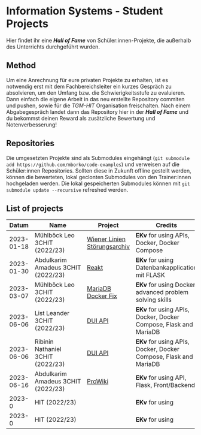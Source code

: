 # Information Systems - Student Projects

Hier findet ihr eine _**Hall of Fame**_ von Schüler:innen-Projekte, die außerhalb des Unterrichts durchgeführt wurden.

## Method

Um eine Anrechnung für eure privaten Projekte zu erhalten, ist es notwendig erst mit dem Fachbereichsleiter ein kurzes Gespräch zu absolvieren, um den Umfang bzw. die Schwierigkeitsstufe zu evaluieren.  
Dann einfach die eigene Arbeit in das neu erstellte Repository commiten und pushen, sowie für die _TGM-HIT_ Organisation freischalten. Nach einem Abgabegespräch landet dann das Repository hier in der _**Hall of Fame**_ und du bekommst deinen Reward als zusätzliche Bewertung und Notenverbesserung!

## Repositories
Die umgesetzten Projekte sind als Submodules eingehängt (`git submodule add https://github.com/mborko/code-examples`) und verweisen auf die Schüler:innen Repositories. Sollten diese in Zukunft offline gestellt werden, können die bewerteten, lokal geclonten Submodules von den Trainer:innen hochgeladen werden.
Die lokal gespeicherten Submodules können mit `git submodule update --recursive` refreshed werden.

## List of projects

| Datum      | Name                               | Project                                                                           | Credits                                                           |
| ---------- | ---------------------------------- | --------------------------------------------------------------------------------- | ----------------------------------------------------------------- |
| 2023-01-18 | Mühlböck Leo 3CHIT (2022/23)       | [Wiener Linien Störungsarchiv](https://github.com/lmuehlboeck/wl-stoerungsarchiv) | **EKv** for using APIs, Docker, Docker Compose                    |
| 2023-01-30 | Abdulkarim Amadeus 3CHIT (2022/23) | [Reakt](https://github.com/aaabdulkarim/Reakt)                                    | **EKv** for using Datenbankapplication mit FLASK                  |
| 2023-03-07 | Mühlböck Leo 3CHIT (2022/23)       | [MariaDB Docker Fix](https://github.com/lmuehlboeck/full-sample-db-fix)           | **EKv** for using Docker, advanced problem solving skills         |
| 2023-06-06 | List Leander 3CHIT (2022/23)       | [DUI API](https://github.com/leanderlist/dui-api)                                 | **EKv** for using APIs, Docker, Docker Compose, Flask and MariaDB |
| 2023-06-06 | Ribinin Nathaniel 3CHIT (2022/23)  | [DUI API](https://github.com/leanderlist/dui-api)                                 | **EKv** for using APIs, Docker, Docker Compose, Flask and MariaDB | 
|2023-06-16|Abdulkarim Amadeus 3CHIT (2022/23)|[ProWiki](https://github.com/aaabdulkarim/ProWiki)|**EKv** for using API, Flask, Front/Backend|
| 2023-0     | HIT (2022/23)                      | []()                                                                              | **EKv** for using                                                 |
| 2023-0     | HIT (2022/23)                      | []()                                                                              | **EKv** for using                                                 |
